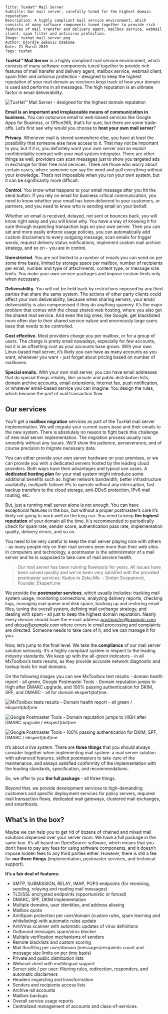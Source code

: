 ```.header
Title: TuxHat™ Mail Server
Subtitle: Our mail server, carefully tuned for the highest domain reputation
Description: A highly compliant mail service environment, which consists of many software components tuned together to provide rich features of mail transfer and delivery agent, mailbox service, webmail client, spam filter and antivirus protection. 
Image: tuxhat_mail_server.png
Author: Djordje Zekovic @zekome
Date: 21 March 2019
Tags: tuxhat
```

**TuxHat™ Mail Server** is a highly compliant mail service environment, which consists of many software components tuned together to provide rich features of mail transfer and delivery agent, mailbox service, webmail client, spam filter and antivirus protection - designed to keep the highest reputation of your mail domain as receivers keep track of how your domain is used and performs in all messages. The high reputation is an ultimate factor in email deliverability.

![TuxHat™ Mail Server - designed for the highest domain reputation](tuxhat_mail_server.png)

**Email is an important and irreplaceable means of communication in business.** You can outsource email to web-based services like Google Apps for Business, or Office365, that’s for sure, but there are some trade-offs. Let’s first see why would you choose to **host your own mail server**?

**Privacy.**  Whenever mail is stored somewhere else, you have at least the possibility that someone else have access to it. That may not be important to you, but if it is, you definitely want your own server and an explict confidentiality contract with your mail system integrator. There are other things as well, providers can scan messages just to show you targeted ads in exchange for their free mail services. There are those who worry about certain cases, where someone can say the word and pull everything without your knowledge. That’s not impossible when you run your own system, but it can be significantly more difficult.

**Control.** You know what happens to your email message after you hit the send button. If you rely on email for business critical communication, you need to know whether your email has been delivered to your customers, or partners, and you need to know who is sending email on your behalf.

Whether an email is received, delayed, not sent or bounces back, you will know right away and you will know why. You have a way of knowing it for sure through inspecting transaction logs on your own server. Then you can set and more easily enforce usage policies, you can automatically add custom disclaimers to every outgoing message, scan emails for trigger words, request delivery status notifications, implement custom mail archive strategy, and so on - you are in control.

**Unrestricted.** You are not limited to a number of emails you can send on per some time basis, limited by storage space per mailbox, number of recipients per email, number and type of attachments, content type, or message size limits. You make your own service packages and impose custom limits only when necessary.

**Deliverability.** You will not be held back by restrictions imposed by any third parties that share the same system. The actions of other party clients could affect your own deliverability, because when sharing servers, your email deliverability is also compromised if they do anything spammy. It’s the major problem that comes with the cheap shared web hosting, where you also get the shared mail service. And even the big ones, like Google, get blacklisted more often due to their shared service nature and enormously large users base that needs to be controlled.

**Cost effective.** Most providers charge you per mailbox, or for a group of users. The charge is pretty small nowadays, especially for few accounts, but it is an offsetting cost as your accounts base grows. With your own Linux-based mail server, it’s likely you can have as many accounts as you want, whenever you want - just forget about pricing based on number of mailboxes.

**Special emails.** With your own mail server, you can have email addresses that do special things reliably, like: private and public distribution lists, domain archive accounts, email extensions, Internet fax, push notification, or whatever email-based service you can imagine. You design the rules, which become the part of mail transaction flow.


## Our services

You’ll get a **mailbox migration** services as part of the TuxHat mail server implementation. We will migrate your current users base and their emails to the new system. There is absolutely no reason to fight back this challenge of new mail server implementation. The migration process usually runs smoothly without any issues. We’ll show the patience, perseverance, and of course precision to migrate necessary data.

You can either provide your own server hardware on your premises, or we can provide you with a dedicated servers hosted by the leading cloud providers. Both ways have their advantages and typical use cases. A **dedicated hosting plan** for your mail system might introduce some additional benefits such as:  higher network bandwidth, better infrastructure availabilty, multipath failover IPs to operate without any interruption, fast backup transfers to the cloud storage, anti-DDoS protection, IPv6 mail routing, etc. 

But, just a running mail server alone is not enough. You can have exceptional features in the box, but without a proper  postmaster’s care it’s likely not going to work well on the long run. You need to keep **the highest reputation** of your domain all the  time. It's recommended to periodically check for spam rate, sender score, authentication pass rate, implementation quality, delivery errors, and so on.


You need to be very careful to keep the mail server playing nice with others - as many people rely on their mail servers even more than their web sites. In computers and technology, a postmaster is the administrator of a mail server and he is supposed to take care of mail service health.

> Our mail server has been running flawlessly for years. All issues have been solved quickly and we've been very satisifed with the provided postmaster services. Kudos to Zeko.Me. - Sreten Scepanovic, Founder, Ekspert.me

We provide the **postmaster services**, which usually includes:  tracking mail system usage, monitoring connections, analyzing delivery reports, checking logs, managing mail queue and disk space, backing up and restoring email files, tuning the overall system,  defining mail exchange strategy, and dealing with spam - all just to keep the highest domain reputation. Nearly every domain should have the e-mail address *postmaster@example.com* and *abuse@example.com* where errors in email processing and complaints are directed. Someone needs to take care of it, and we can manage it for you.

Now, let’s jump to the final level. We take the **compliance** of our mail server solution seriously. It’s a highly compliant system in respect to the leading industry standards. We keep up with the all-green indicators - in all MxToolbox’s tests results,  as they provide accurate network diagnostic and lookup tools for mail domains.

On the following images you can see MxToolbox test results - domain health report - all green, Google Postmaster Tools - Domain reputation jumps to High after DMARC upgrade, and 100% passing authentication for DKIM, SPF, and DMARC - all for domain ekspert(dot)me.

![MxToolbox tests results - Domain health report - all green / ekspert(dot)me](mxtoolbox_tests_ekspert_me.png)

![Google Postmaster Tools - Domain reputation jumps to HIGH after DMARC upgrade / ekspert(dot)me](domain_reputation_after_dmarc.png)

![Google Postmaster Tools - 100% passing authentication for DKIM, SPF, DMARC / ekspert(dot)me](authentication_rate_after_dmarc.png)

It’s about *a live system*. There are **three things** that you should always consider together when implementing mail system: a mail server solution with advanced features, skilled postmasters to take care of the maintenance, and always satisfied conformity of the implementation with the leading standards, specification, and recommendations. 

So, we offer to you **the full package** - all three things.

Beyond that, we provide development services to high-demanding customers and specific deployment services for policy servers, required mail transaction flows, dedicated mail gateways, clustered mail exchanges, and smarthosts. 


## What’s in the box?

Maybe we can help you to get rid of dozens of chained and mixed mail solutions dispersed over your server room. We have a full package in the same box. It’s all based on OpenSource software, which means that you don’t have to pay any fees for using software components, and it doesn’t impose hidden fees to any third parties either. However, there is still a fee for **our three things** (implementation, postmaster services, and technical support).

**It’s a fair deal of features:**

- SMTP, SUBMISSION, RELAY, IMAP, POP3 endpoints (for receiving, sending, relaying and reading mail messages)
- TLS/SSL encrypted endpoints (opportunistic or forced)
- DMARC, SPF, DKIM implementation
- Multiple domains, user identities, and address aliasing
- Mailbox quota
- AntiSpam protection per user/domain (custom rules, spam learning and whitelisting) with automatic rules update
- AntiVirus scanner with automatic updates of virus definitions
- Outbound messages spam/virus blocker 
- Multiple verification mechanisms of senders
- Remote blacklists and custom scoring
- Mail throttling per user/domain (messages/recipients count and message size limits on per time basis)
- Private and public distribution lists
- Webmail client with multilingual support
- Server side / per user: filtering rules, redirection, responders, and automatic disclaimers
- Headers inspecting and transformation
- Senders and recipients access lists
- Archive-all accounts
- Mailbox backups
- Overall service usage reports
- Centralized management of accounts and class-of-services.

